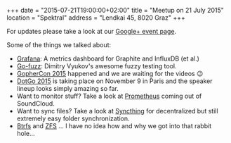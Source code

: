 +++
date = "2015-07-21T19:00:00+02:00"
title = "Meetup on 21 July 2015"
location = "Spektral"
address = "Lendkai 45, 8020 Graz"
+++

For updates please take a look at our [Google+ event page](https://plus.google.com/events/ctkm8urroq2oi3m11ectlv3gme4).

Some of the things we talked about:

* [Grafana](http://grafana.org/): A metrics dashboard for Graphite and InfluxDB
  (et al.)
* [Go-fuzz](https://github.com/dvyukov/go-fuzz): Dimitry Vyukov's awesome fuzzy
  testing tool.
* [GopherCon 2015](http://www.gophercon.com/) happened and we are waiting for
  the videos 😉
* [DotGo 2015](http://www.dotgo.eu/) is taking place on November 9 in Paris and
  the speaker lineup looks simply amazing so far.
* Want to monitor stuff? Take a look at [Prometheus](http://prometheus.io/)
  coming out of SoundCloud.
* Want to sync files? Take a look at [Syncthing](https://syncthing.net/) for
  decentralized but still extremely easy folder synchronization.
* [Btrfs](https://btrfs.wiki.kernel.org/index.php/Main_Page) and
  [ZFS](https://en.wikipedia.org/wiki/ZFS) ... I have no idea how and why we got
  into that rabbit hole...
